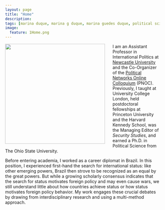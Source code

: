 ```yaml
---
layout: page
title: "Home"
description:
tags: [marina duque, marina g duque, marina guedes duque, political science, international relations, international relations theory, status, international status, hierarchy, international hierarchy, network analysis]
image:
  feature: 1Home.png
---
```




<img src="../images/DuqueHeadshot2024.jpg" style="width: 325px; margin-right: 25px; margin-left: 0px; margin-top: 0px; margin-bottom: 5px; border-radius: 0px" align="left"> I am an Assistant Professor in International Politics at <a href="https://www.ncl.ac.uk/gps/" target="_blank">Newcastle University</a> and the Co-Organizer of the <a href="https://sites.google.com/view/confpolinetworks/political-networks-online-colloquium" target="_blank">Political Networks Online Colloquium</a> (PNOC). Previously, I taught at University College London, held postdoctoral fellowships at Princeton University and the Harvard Kennedy School, was the Managing Editor of _Security Studies_, and earned a Ph.D. in Political Science from The Ohio State University.

Before entering academia, I worked as a career diplomat in Brazil. In this position, I experienced first-hand the search for international status: like other emerging powers, Brazil then strove to be recognized as an equal by the great powers. But while a growing scholarly consensus indicates that the search for status motivates foreign policy and may even cause wars, we still understand little about how countries achieve status or how status motivates foreign policy behavior. My work engages these crucial debates by drawing from interdisciplinary research and using a multi-method approach.
